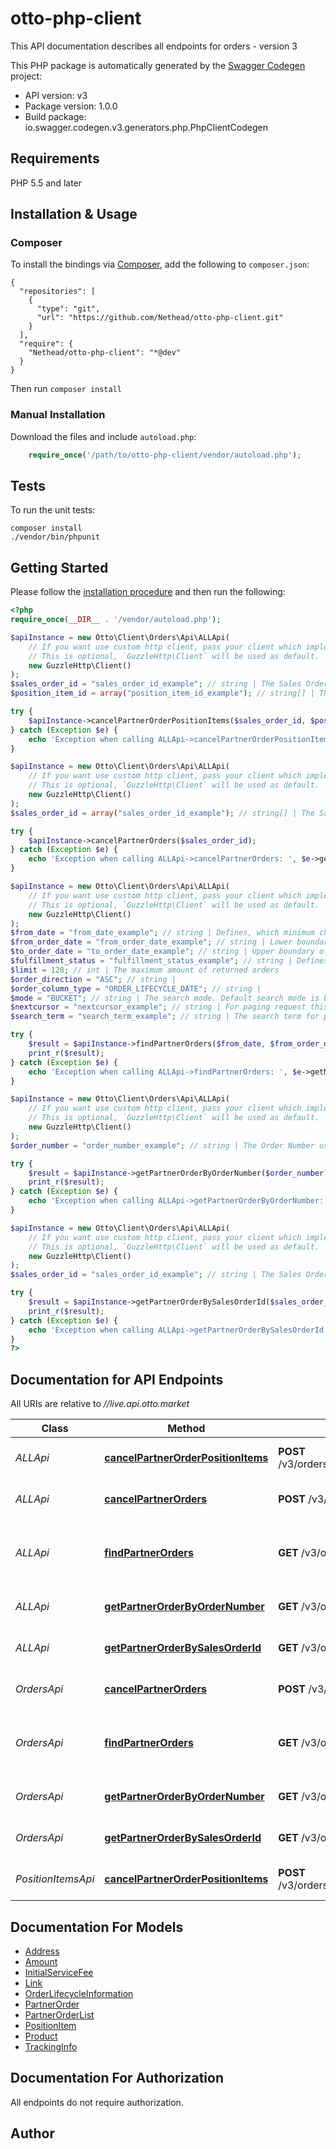 # otto-php-client
This API documentation describes all endpoints for orders - version 3

This PHP package is automatically generated by the [Swagger Codegen](https://github.com/swagger-api/swagger-codegen) project:

- API version: v3
- Package version: 1.0.0
- Build package: io.swagger.codegen.v3.generators.php.PhpClientCodegen

## Requirements

PHP 5.5 and later

## Installation & Usage
### Composer

To install the bindings via [Composer](http://getcomposer.org/), add the following to `composer.json`:

```
{
  "repositories": [
    {
      "type": "git",
      "url": "https://github.com/Nethead/otto-php-client.git"
    }
  ],
  "require": {
    "Nethead/otto-php-client": "*@dev"
  }
}
```

Then run `composer install`

### Manual Installation

Download the files and include `autoload.php`:

```php
    require_once('/path/to/otto-php-client/vendor/autoload.php');
```

## Tests

To run the unit tests:

```
composer install
./vendor/bin/phpunit
```

## Getting Started

Please follow the [installation procedure](#installation--usage) and then run the following:

```php
<?php
require_once(__DIR__ . '/vendor/autoload.php');

$apiInstance = new Otto\Client\Orders\Api\ALLApi(
    // If you want use custom http client, pass your client which implements `GuzzleHttp\ClientInterface`.
    // This is optional, `GuzzleHttp\Client` will be used as default.
    new GuzzleHttp\Client()
);
$sales_order_id = "sales_order_id_example"; // string | The Sales Order Id of the order to cancel
$position_item_id = array("position_item_id_example"); // string[] | The ids of the PositionItems to cancel

try {
    $apiInstance->cancelPartnerOrderPositionItems($sales_order_id, $position_item_id);
} catch (Exception $e) {
    echo 'Exception when calling ALLApi->cancelPartnerOrderPositionItems: ', $e->getMessage(), PHP_EOL;
}

$apiInstance = new Otto\Client\Orders\Api\ALLApi(
    // If you want use custom http client, pass your client which implements `GuzzleHttp\ClientInterface`.
    // This is optional, `GuzzleHttp\Client` will be used as default.
    new GuzzleHttp\Client()
);
$sales_order_id = array("sales_order_id_example"); // string[] | The Sales Order Id of the order to cancel

try {
    $apiInstance->cancelPartnerOrders($sales_order_id);
} catch (Exception $e) {
    echo 'Exception when calling ALLApi->cancelPartnerOrders: ', $e->getMessage(), PHP_EOL;
}

$apiInstance = new Otto\Client\Orders\Api\ALLApi(
    // If you want use custom http client, pass your client which implements `GuzzleHttp\ClientInterface`.
    // This is optional, `GuzzleHttp\Client` will be used as default.
    new GuzzleHttp\Client()
);
$from_date = "from_date_example"; // string | Defines, which minimum change date the returned order should have. In ISO 8601 format.
$from_order_date = "from_order_date_example"; // string | Lower boundary of filter by order date: Only orders newer than the date specified will be returned. In ISO 8601 format.
$to_order_date = "to_order_date_example"; // string | Upper boundary of filter by order date: Only orders older than the date specified will be returned. In ISO 8601 format.
$fulfillment_status = "fulfillment_status_example"; // string | Defines, which minimum state the returned orders should have.<br>If ANNOUNCED is given, all orders, which have at least one PositionItem in ANNOUNCED state are returned.<br>If PROCESSABLE is given, all orders, which have at least one PositionItem in PROCESSABLE state and none in ANNOUNCED state are returned.<br>If SENT is given, all orders, which have at least one PositionItem in SENT state and none in either ANNOUNCED or PROCESSABLE state are returned.<br>If RETURNED is given, all orders, which have at least one PositionItem in RETURNED state and none in either ANNOUNCED or PROCESSABLE or SENT state are returned.<br>If CANCELLED_BY_PARTNER is given, all orders, which have at least one PositionItem in CANCELLED_BY_PARTNER state are returned.<br>If CANCELLED_BY_MARKETPLACE is given, all orders, which have at least one PositionItem in CANCELLED_BY_MARKETPLACE state are returned.<br>If none is provided, all status will be returned.<br>Several values can be passed via request param array, when multiple values passed, search result will be combination of multiple fulfillmentStatuses - no duplicates will appear.<br>Example: ?fulfillmentStatus=PROCESSABLE&fulfillmentStatus=CANCELLED_BY_MARKETPLACE - will return orders in these 3 fulfillmentStatuses.<br>Alternatively, mode can be passed for a different search type. BUCKET/AT_LEAST_ONE, where BUCKET is default behaviour explained above and AT_LEAST_ONE checks if there is at least 1 PositionItem with passed fulfillmentStatus/fulfillmentStatuses.
$limit = 128; // int | The maximum amount of returned orders
$order_direction = "ASC"; // string | 
$order_column_type = "ORDER_LIFECYCLE_DATE"; // string | 
$mode = "BUCKET"; // string | The search mode. Default search mode is bucket search
$nextcursor = "nextcursor_example"; // string | For paging request this cursor is required. If a next cursor is provided, the only other request parameter being considered is 'limit'.<br>Only the cursor string is required, not the whole link to the cursor.<br>Example: nextcursor=eyJmZiI6MTU5NDg5NDQ3MTA1OCwicGlmIjoiNDcxM...
$search_term = "search_term_example"; // string | The search term for partial text search.

try {
    $result = $apiInstance->findPartnerOrders($from_date, $from_order_date, $to_order_date, $fulfillment_status, $limit, $order_direction, $order_column_type, $mode, $nextcursor, $search_term);
    print_r($result);
} catch (Exception $e) {
    echo 'Exception when calling ALLApi->findPartnerOrders: ', $e->getMessage(), PHP_EOL;
}

$apiInstance = new Otto\Client\Orders\Api\ALLApi(
    // If you want use custom http client, pass your client which implements `GuzzleHttp\ClientInterface`.
    // This is optional, `GuzzleHttp\Client` will be used as default.
    new GuzzleHttp\Client()
);
$order_number = "order_number_example"; // string | The Order Number used for searching

try {
    $result = $apiInstance->getPartnerOrderByOrderNumber($order_number);
    print_r($result);
} catch (Exception $e) {
    echo 'Exception when calling ALLApi->getPartnerOrderByOrderNumber: ', $e->getMessage(), PHP_EOL;
}

$apiInstance = new Otto\Client\Orders\Api\ALLApi(
    // If you want use custom http client, pass your client which implements `GuzzleHttp\ClientInterface`.
    // This is optional, `GuzzleHttp\Client` will be used as default.
    new GuzzleHttp\Client()
);
$sales_order_id = "sales_order_id_example"; // string | The Sales Order Id used for searching

try {
    $result = $apiInstance->getPartnerOrderBySalesOrderId($sales_order_id);
    print_r($result);
} catch (Exception $e) {
    echo 'Exception when calling ALLApi->getPartnerOrderBySalesOrderId: ', $e->getMessage(), PHP_EOL;
}
?>
```

## Documentation for API Endpoints

All URIs are relative to *//live.api.otto.market*

Class | Method | HTTP request | Description
------------ | ------------- | ------------- | -------------
*ALLApi* | [**cancelPartnerOrderPositionItems**](docs/Api/ALLApi.md#cancelpartnerorderpositionitems) | **POST** /v3/orders/{salesOrderId}/positionItems/{positionItemId}/cancellation | Cancels PositionItems of an order by ids
*ALLApi* | [**cancelPartnerOrders**](docs/Api/ALLApi.md#cancelpartnerorders) | **POST** /v3/orders/{salesOrderId}/cancellation | Cancel all PositionItems of an order
*ALLApi* | [**findPartnerOrders**](docs/Api/ALLApi.md#findpartnerorders) | **GET** /v3/orders | Get a list of orders which can be filtered on fulfillmentStatus.
*ALLApi* | [**getPartnerOrderByOrderNumber**](docs/Api/ALLApi.md#getpartnerorderbyordernumber) | **GET** /v3/orders/{orderNumber} | Get a single order via Order Number
*ALLApi* | [**getPartnerOrderBySalesOrderId**](docs/Api/ALLApi.md#getpartnerorderbysalesorderid) | **GET** /v3/orders/{salesOrderId} | Get a single order via Sales Order Id
*OrdersApi* | [**cancelPartnerOrders**](docs/Api/OrdersApi.md#cancelpartnerorders) | **POST** /v3/orders/{salesOrderId}/cancellation | Cancel all PositionItems of an order
*OrdersApi* | [**findPartnerOrders**](docs/Api/OrdersApi.md#findpartnerorders) | **GET** /v3/orders | Get a list of orders which can be filtered on fulfillmentStatus.
*OrdersApi* | [**getPartnerOrderByOrderNumber**](docs/Api/OrdersApi.md#getpartnerorderbyordernumber) | **GET** /v3/orders/{orderNumber} | Get a single order via Order Number
*OrdersApi* | [**getPartnerOrderBySalesOrderId**](docs/Api/OrdersApi.md#getpartnerorderbysalesorderid) | **GET** /v3/orders/{salesOrderId} | Get a single order via Sales Order Id
*PositionItemsApi* | [**cancelPartnerOrderPositionItems**](docs/Api/PositionItemsApi.md#cancelpartnerorderpositionitems) | **POST** /v3/orders/{salesOrderId}/positionItems/{positionItemId}/cancellation | Cancels PositionItems of an order by ids

## Documentation For Models

 - [Address](docs/Model/Address.md)
 - [Amount](docs/Model/Amount.md)
 - [InitialServiceFee](docs/Model/InitialServiceFee.md)
 - [Link](docs/Model/Link.md)
 - [OrderLifecycleInformation](docs/Model/OrderLifecycleInformation.md)
 - [PartnerOrder](docs/Model/PartnerOrder.md)
 - [PartnerOrderList](docs/Model/PartnerOrderList.md)
 - [PositionItem](docs/Model/PositionItem.md)
 - [Product](docs/Model/Product.md)
 - [TrackingInfo](docs/Model/TrackingInfo.md)

## Documentation For Authorization

 All endpoints do not require authorization.


## Author



